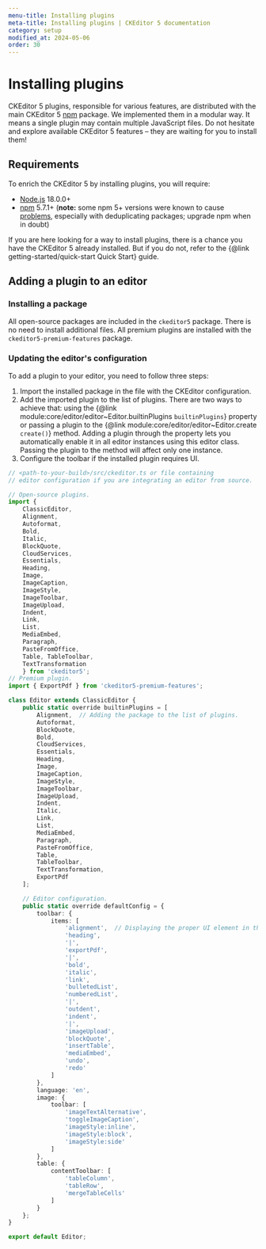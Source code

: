 ```yaml
---
menu-title: Installing plugins
meta-title: Installing plugins | CKEditor 5 documentation
category: setup
modified_at: 2024-05-06
order: 30
---
```


# Installing plugins

CKEditor&nbsp;5 plugins, responsible for various features, are distributed with the main CKEditor&nbsp;5 [npm](https://www.npmjs.com) package. We implemented them in a modular way. It means a single plugin may contain multiple JavaScript files. Do not hesitate and explore available CKEditor&nbsp;5 features &ndash; they are waiting for you to install them!

## Requirements

To enrich the CKEditor&nbsp;5 by installing plugins, you will require:

<!-- Please confirm for new installation methods -->
* [Node.js](https://nodejs.org/en/) 18.0.0+
* [npm](https://www.npmjs.com/) 5.7.1+ (**note:** some npm 5+ versions were known to cause [problems](https://github.com/npm/npm/issues/16991), especially with deduplicating packages; upgrade npm when in doubt)

If you are here looking for a way to install plugins, there is a chance you have the CKEditor&nbsp;5 already installed. But if you do not, refer to the {@link getting-started/quick-start Quick Start} guide.

## Adding a plugin to an editor

### Installing a package

All open-source packages are included in the `ckeditor5` package. There is no need to install additional files. All premium plugins are installed with the `ckeditor5-premium-features` package.

### Updating the editor's configuration

To add a plugin to your editor, you need to follow three steps:

1. Import the installed package in the file with the CKEditor configuration.
2. Add the imported plugin to the list of plugins. There are two ways to achieve that: using the {@link module:core/editor/editor~Editor.builtinPlugins `builtinPlugins`} property or passing a plugin to the {@link module:core/editor/editor~Editor.create `create()`} method. Adding a plugin through the property lets you automatically enable it in all editor instances using this editor class. Passing the plugin to the method will affect only one instance.
3. Configure the toolbar if the installed plugin requires UI.

```ts
// <path-to-your-build>/src/ckeditor.ts or file containing
// editor configuration if you are integrating an editor from source.

// Open-source plugins.
import {
	ClassicEditor,
	Alignment,
	Autoformat,
	Bold,
	Italic,
	BlockQuote,
	CloudServices,
	Essentials,
	Heading,
	Image,
	ImageCaption,
	ImageStyle,
	ImageToolbar,
	ImageUpload,
	Indent,
	Link,
	List,
	MediaEmbed,
	Paragraph,
	PasteFromOffice,
	Table, TableToolbar,
	TextTransformation
	} from 'ckeditor5';
// Premium plugin.
import { ExportPdf } from 'ckeditor5-premium-features';

class Editor extends ClassicEditor {
	public static override builtinPlugins = [
		Alignment,  // Adding the package to the list of plugins.
		Autoformat,
		BlockQuote,
		Bold,
		CloudServices,
		Essentials,
		Heading,
		Image,
		ImageCaption,
		ImageStyle,
		ImageToolbar,
		ImageUpload,
		Indent,
		Italic,
		Link,
		List,
		MediaEmbed,
		Paragraph,
		PasteFromOffice,
		Table,
		TableToolbar,
		TextTransformation,
		ExportPdf
	];

	// Editor configuration.
	public static override defaultConfig = {
		toolbar: {
			items: [
				'alignment',  // Displaying the proper UI element in the toolbar.
				'heading',
				'|',
				'exportPdf',
				'|',
				'bold',
				'italic',
				'link',
				'bulletedList',
				'numberedList',
				'|',
				'outdent',
				'indent',
				'|',
				'imageUpload',
				'blockQuote',
				'insertTable',
				'mediaEmbed',
				'undo',
				'redo'
			]
		},
		language: 'en',
		image: {
			toolbar: [
				'imageTextAlternative',
				'toggleImageCaption',
				'imageStyle:inline',
				'imageStyle:block',
				'imageStyle:side'
			]
		},
		table: {
			contentToolbar: [
				'tableColumn',
				'tableRow',
				'mergeTableCells'
			]
		}
	};
}

export default Editor;
```

